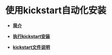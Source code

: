 # 使用kickstart自动化安装<a name="ZH-CN_TOPIC_0187280620"></a>

-   **[简介](简介.md)**  

-   **[执行kickstart安装](执行kickstart安装.md)**  

-   **[kickstart文件说明](kickstart文件说明.md)**  



